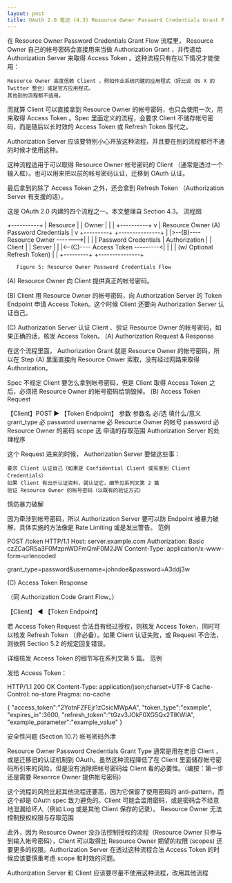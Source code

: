 ```yaml
---
layout: post
title: OAuth 2.0 笔记 (4.3) Resource Owner Password Credentials Grant Flow 细节
---
```


在 Resource Owner Password Credentials Grant Flow 流程里， Resource Owner 自己的帐号密码会直接用来当做 Authorization Grant ，并传递给 Authorization Server 来取得 Access Token 。这种流程只有在以下情况才能使用：

    Resource Owner 高度信赖 Client ，例如作业系统内建的应用程式（好比说 OS X 的 Twitter 整合）或是官方应用程式。
    其他别的流程都不适用。

而就算 Client 可以直接拿到 Resource Owner 的帐号密码，也只会使用一次，用来取得 Access Token 。Spec 里面定义的流程，会要求 Client 不储存帐号密码，而是随后以长时效的 Access Token 或 Refresh Token 取代之。

Authorization Server 应该要特别小心开放这种流程，并且要在别的流程都行不通的时候才使用这种。

这种流程适用于可以取得 Resource Owner 帐号密码的 Client （通常是透过一个输入框）。也可以用来把以前的帐号密码认证，迁移到 OAuth 认证。

最后拿到的除了 Access Token 之外，还会拿到 Refresh Token （Authorization Server 有支援的话）。

这是 OAuth 2.0 内建的四个流程之一。本文整理自 Section 4.3。
流程图

+----------+
| Resource |
|  Owner   |
|          |
+----------+
     v
     |    Resource Owner
    (A) Password Credentials
     |
     v
+---------+                                  +---------------+
|         |>--(B)---- Resource Owner ------->|               |
|         |         Password Credentials     | Authorization |
| Client  |                                  |     Server    |
|         |<--(C)---- Access Token ---------<|               |
|         |    (w/ Optional Refresh Token)   |               |
+---------+                                  +---------------+

       Figure 5: Resource Owner Password Credentials Flow

(A) Resource Owner 向 Client 提供真正的帐号密码。

(B) Client 用 Resource Owner 的帐号密码，向 Authorization Server 的 Token Endpoint 申请 Access Token。这个时候 Client 还要向 Authorization Server 认证自己。

(C) Authorization Server 认证 Client 、验证 Resource Owner 的帐号密码，如果正确的话，核发 Access Token。
(A) Authorization Request & Response

在这个流程里面， Authorization Grant 就是 Resource Owner 的帐号密码，所以在 Step (A) 里面直接向 Resource Onwer 索取，没有经过网路来取得 Authorization。

Spec 不规定 Client 要怎么拿到帐号密码，但是 Client 取得 Access Token 之后，必须把 Resource Owner 的帐号密码给销毁掉。
(B) Access Token Request

【Client】POST ▶ 【Token Endpoint】
参数
参数名 	必/选 	填什么/意义
grant_type 	必 	password
username 	必 	Resource Owner 的帐号
password 	必 	Resource Owner 的密码
scope 	选 	申请的存取范围
Authorization Server 的处理程序

这个 Request 进来的时候， Authorization Server 要做这些事：

    要求 Client 认证自己（如果是 Confidential Client 或有拿到 Client Credentials）
    如果 Client 有出示认证资料，就认证它，细节见系列文第 2 篇
    验证 Resource Owner 的帐号密码（以既有的验证方式）

慎防暴力破解

因为牵涉到帐号密码，所以 Authorization Server 要可以防 Endpoint 被暴力破解，具体实施的方法像是 Rate Limiting 或是发出警告。
范例

POST /token HTTP/1.1
Host: server.example.com
Authorization: Basic czZCaGRSa3F0MzpnWDFmQmF0M2JW
Content-Type: application/x-www-form-urlencoded

grant_type=password&username=johndoe&password=A3ddj3w

(C) Access Token Response

（同 Authorization Code Grant Flow。）

【Client】 ◀ 【Token Endpoint】

若 Access Token Request 合法且有经过授权，则核发 Access Token，同时可以核发 Refresh Token （非必备）。如果 Client 认证失败，或 Request 不合法，则依照 Section 5.2 的规定回复错误。

详细核发 Access Token 的细节写在系列文第 5 篇。
范例

发给 Access Token：

HTTP/1.1 200 OK
Content-Type: application/json;charset=UTF-8
Cache-Control: no-store
Pragma: no-cache

{
  "access_token":"2YotnFZFEjr1zCsicMWpAA",
  "token_type":"example",
  "expires_in":3600,
  "refresh_token":"tGzv3JOkF0XG5Qx2TlKWIA",
  "example_parameter":"example_value"
}

安全性问题 (Section 10.7)
帐号密码外泄

Resource Owner Password Credentials Grant Type 通常是用在老旧 Client ，或是迁移旧的认证机制到 OAuth。虽然这种流程降低了在 Client 里面储存帐号密码所引来的风险，但是没有消除把帐号密码给 Client 看的必要性。（编按：第一步还是需要 Resonrce Owner 提供帐号密码）

这个流程的风险比起其他流程还要高，因为它保留了使用密码的 anti-pattern，而这个却是 OAuth spec 致力避免的。Client 可能会滥用密码，或是密码会不经意地泄漏给坏人（例如 Log 或是其他 Client 保存的记录）。
Resource Owner 无法控制授权权限与存取范围

此外，因为 Resource Owner 没办法控制授权的流程（Resource Owner 只参与到输入帐号密码），Client 可以取得比 Resource Owner 期望的权限 (scopes) 还要更多的权限。Authorization Server 在透过这种流程合法 Access Token 的时候应该要慎重考虑 scope 和时效的问题。

Authorization Server 和 Client 应该要尽量不使用这种流程，改用其他流程
